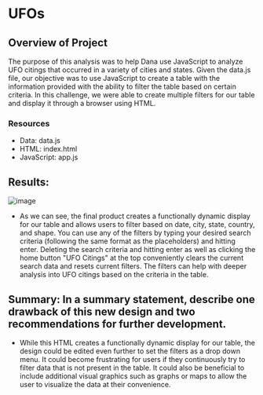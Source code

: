 # UFOs
## Overview of Project
The purpose of this analysis was to help Dana use JavaScript to analyze UFO citings that occurred in a variety of cities and states. Given the data.js file, our objective was to use JavaScript to create a table with the information provided with the ability to filter the table based on certain criteria. In this challenge, we were able to create multiple filters for our table and display it through a browser using HTML. 

### Resources
- Data: data.js
- HTML: index.html
- JavaScript: app.js


## Results: 
![image](https://user-images.githubusercontent.com/84201614/130093057-ae0631a4-6c89-442e-b4c5-443d5359f495.png)


- As we can see, the final product creates a functionally dynamic display for our table and allows users to filter based on date, city, state, country, and shape. You can use any of the filters by typing your desired search criteria (following the same format as the placeholders) and hitting enter. Deleting the search criteria and hitting enter as well as clicking the home button "UFO Citings" at the top conveniently clears the current search data and resets current filters. The filters can help with deeper analysis into UFO citings based on the criteria in the table.



## Summary: In a summary statement, describe one drawback of this new design and two recommendations for further development.
- While this HTML creates a functionally dynamic display for our table, the design could be edited even further to set the filters as a drop down menu. It could become frustrating for users if they continuously try to filter data that is not present in the table. It could also be beneficial to include additional visual graphics such as graphs or maps to allow the user to visualize the data at their convenience.



